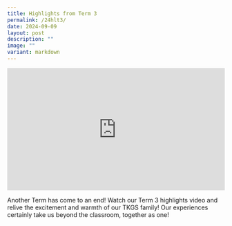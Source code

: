 ```yaml
---
title: Highlights from Term 3
permalink: /24hlt3/
date: 2024-09-09
layout: post
description: ""
image: ""
variant: markdown
---
```

<div style="position: relative; padding-bottom: 56.25%; height: 0; overflow: hidden;">
		<iframe style="position: absolute; top: 0; left: 0; width: 100%; height: 100%;" allowfullscreen="" allow="accelerometer; autoplay; clipboard-write; encrypted-media; gyroscope; picture-in-picture; web-share" frameborder="0" title="YouTube video player" src="https://www.youtube.com/embed/J0Aig1uWMXs?si=bVZMPIEJb69IO8o9">
	</iframe>
</div>
<p>Another Term has come to an end! Watch our Term 3 highlights video and relive the excitement and warmth of our TKGS family! Our experiences certainly take us beyond the classroom, together as one!</p>